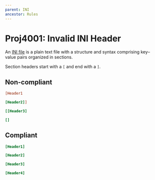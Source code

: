 ```yaml
---
parent: INI
ancestor: Rules
---
```


# Proj4001: Invalid INI Header
An [INI file](https://en.wikipedia.org/wiki/INI_file) is a plain text file with
a structure and syntax comprising key–value pairs organized in sections.

Section headers start with a `[` and end with a `]`.

## Non-compliant
``` ini
[Header1

[Header2]]

[[Header3]

[]
```

## Compliant
``` ini
[Header1]

[Header2]

[Header3]

[Header4]
```